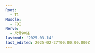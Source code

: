 ```yaml
---
Root:
  - T1
Muscle:
  - FDI
Nerve:
  - 尺骨神経
lastmod: '2025-03-14'
last_edited: 2025-02-27T00:00:00.000Z
---
```



